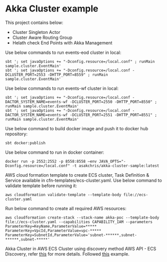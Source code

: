 # Akka Cluster example
This project contains below:
* Cluster Singleton Actor
* Cluster Aware Routing Group
* Helath check End Points with Akka Management

Use below commands to run events-eod cluster in local:
```
sbt '; set javaOptions += "-Dconfig.resource=/local.conf" ; runMain sample.cluster.EventMain'
sbt '; set javaOptions += "-Dconfig.resource=/local.conf -DCLUSTER_PORT=2553 -DHTTP_PORT=8559" ; runMain sample.cluster.EventMain'
```

Use below commands to run events-wf cluster in local:
```
sbt '; set javaOptions += "-Dconfig.resource=/local.conf -DACTOR_SYSTEM_NAME=events-wf -DCLUSTER_PORT=2550 -DHTTP_PORT=8550" ; runMain sample.cluster.EventMain'
sbt '; set javaOptions += "-Dconfig.resource=/local.conf -DACTOR_SYSTEM_NAME=events-wf -DCLUSTER_PORT=2551 -DHTTP_PORT=8551" ; runMain sample.cluster.EventMain'
```

Use below command to build docker image and push it to docker hub repository:
```
sbt docker:publish
```

Use below command to run in docker container:
```
docker run -p 2552:2552 -p 8558:8558 –env JAVA_OPTS="-Dconfig.resource=/local.conf" -t asakchris/akka-cluster-sample:latest
```

AWS cloud formation template to create ECS cluster, Task Definition & Service available in cfn-templates/ecs-cluster.yaml. Use below command to validate template before running it:
```
aws cloudformation validate-template --template-body file://ecs-cluster.yaml
```

Run below command to create all required AWS resources:
```
aws cloudformation create-stack --stack-name akka-poc --template-body file://ecs-cluster.yaml --capabilities CAPABILITY_IAM --parameters ParameterKey=KeyName,ParameterValue=***** ParameterKey=VpcId,ParameterValue=vpc-***** ParameterKey=SubnetId,ParameterValue='subnet-******,subnet-******,subnet-*****'
```

Akka Cluster in AWS ECS Cluster using discovery method AWS API - ECS Discovery, refer [this](https://developer.lightbend.com/docs/akka-management/current/discovery/aws.html) for more details. Followed [this](https://github.com/akka/akka-management/tree/master/integration-test/aws-api-ecs) example.